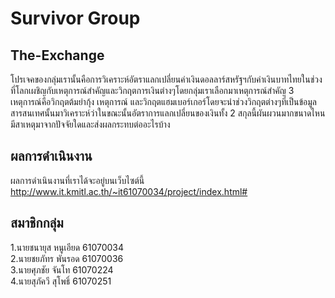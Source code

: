 # Survivor Group
## The-Exchange
โปรเจคของกลุ่มเรานั้นคือการวิเคราะห์อัตราแลกเปลี่ยนค่าเงินดอลลาร์สหรัฐฯกับค่าเงินบาทไทยในช่วงที่โลกเผชิญกับเหตุการณ์สำคัญและวิกฤตการเงินต่างๆโดยกลุ่มเราเลือกมาเหตุการณ์สำคัญ 3 เหตุการณ์คือวิกฤตต้มยำกุ้ง เหตุการณ์ และวิกฤตแฮมเบอร์เกอร์โดยจะนำช่วงวิกฤตต่างๆที่เป็นข้อมูลสารสนเทศนั้นมาวิเคราะห์ว่าในขณะนั้นอัตราการแลกเปลี่ยนของเงินทั้ง 2 สกุลนี้ผันผวนมากขนาดไหนมีสาเหตุมาจากปัจจัยใดและส่งผลกระทบต่ออะไรบ้าง
## ผลการดำเนินงาน
ผลการดำเนินงานที่เราได้จะอยู่บนเว็บไซต์นี้ http://www.it.kmitl.ac.th/~it61070034/project/index.html# 

## สมาชิกกลุ่ม
1.นายชนายุส หนูเอียด 61070034 <br />
2.นายชยภัทร พันรอด 61070036 <br />
3.นายศุภชัย จันโท 61070224 <br />
4.นายสุภัควี สุโพธิ์ 61070251 <br />
